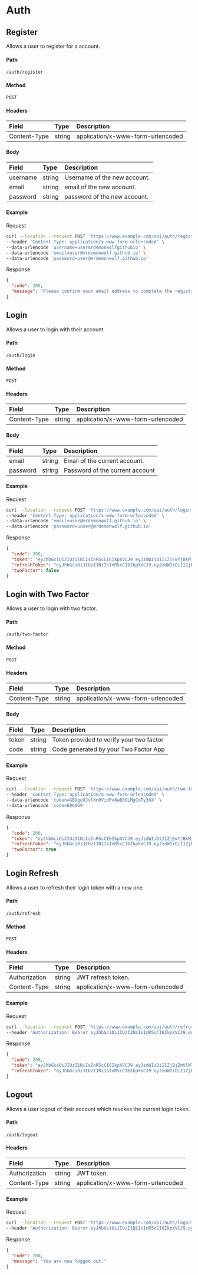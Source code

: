 # Auth

## Register

Allows a user to register for a account.

#### Path

`/auth/register`

#### Method

`POST`

#### Headers

| Field        | Type   | Description                       |
| :----------- | :----- | :-------------------------------- |
| Content-Type | string | application/x-www-form-urlencoded |

#### Body

| Field    | Type   | Description                  |
| :------- | :----- | :--------------------------- |
| username | string | Username of the new account. |
| email    | string | email of the new account.    |
| password | string | password of the new account. |

#### Example

Request

```sh
curl --location --request POST 'https://www.example.com/api/auth/register' \
--header 'Content-Type: application/x-www-form-urlencoded' \
--data-urlencode 'username=usermrdemonwolfgithubio' \
--data-urlencode 'email=user@mrdemonwolf.github.io' \
--data-urlencode 'password=user@mrdemonwolf.github.io'
```

Response

```json
{
  "code": 200,
  "message": "Please confirm your email address to complete the registration."
}
```

## Login

Allows a user to login with their account.

#### Path

`/auth/login`

#### Method

`POST`

#### Headers

| Field        | Type   | Description                       |
| :----------- | :----- | :-------------------------------- |
| Content-Type | string | application/x-www-form-urlencoded |

#### Body

| Field    | Type   | Description                     |
| :------- | :----- | :------------------------------ |
| email    | string | Email of the current account.   |
| password | string | Password of the current account |

#### Example

Request

```sh
curl --location --request POST 'https://www.example.com/api/auth/login' \
--header 'Content-Type: application/x-www-form-urlencoded' \
--data-urlencode 'email=user@mrdemonwolf.github.io' \
--data-urlencode 'password=uuser@mrdemonwolf.github.io'
```

Response

```json
{
  "code": 200,
  "token": "eyJhbGciOiJIUzI1NiIsInR5cCI6IkpXVCJ9.eyJzdWIiOiI1ZjEwYjBkMjEwZDZhNzBiZTE0OTdkZTEiLCJpc3MiOiJodHRwczovL2ZlZmE0M2RkZDVjYi5uZ3Jvay5pbyIsImlhdCI6MTU5NDkyOTQzNSwiZXhwIjoxNTk0OTMxMjM1fQ.U5pH17a88I0LSSLzlA4N4pnelgbB3P8358rc_3CKh64",
  "refreshToken": "eyJhbGciOiJIUzI1NiIsInR5cCI6IkpXVCJ9.eyJzdWIiOiI1ZjEwYjBkMjEwZDZhNzBiZTE0OTdkZTEiLCJpc3MiOiJodHRwczovL2ZlZmE0M2RkZDVjYi5uZ3Jvay5pbyIsImlhdCI6MTU5NDkyOTQzNSwiZXhwIjoxNTk1MDE1ODM1fQ.l401E4dWB39VNhJwIyvKPHVoD-fVzV2eXnCvK6UkvQY",
  "twoFactor": false
}
```

## Login with Two Factor

Allows a user to login with two factor.

#### Path

`/auth/two-factor`

#### Method

`POST`

#### Headers

| Field        | Type   | Description                       |
| :----------- | :----- | :-------------------------------- |
| Content-Type | string | application/x-www-form-urlencoded |

#### Body

| Field | Type   | Description                              |
| :---- | :----- | :--------------------------------------- |
| token | string | Token provided to verify your two factor |
| code  | string | Code generated by your Two Factor App    |

#### Example

Request

```sh
curl --location --request POST 'https://www.example.com/api/auth/two-factor' \
--header 'Content-Type: application/x-www-form-urlencoded' \
--data-urlencode 'token=GB9geUJvlXn0VidPv8wB0OLMgCoTy3hX' \
--data-urlencode 'code=696969'
```

Response

```json
{
  "code": 200,
  "token": "eyJhbGciOiJIUzI1NiIsInR5cCI6IkpXVCJ9.eyJzdWIiOiI1ZjEwYjBkMjEwZDZhNzBiZTE0OTdkZTEiLCJpc3MiOiJodHRwczovL2ZlZmE0M2RkZDVjYi5uZ3Jvay5pbyIsImlhdCI6MTU5NDkyOTQzNSwiZXhwIjoxNTk0OTMxMjM1fQ.U5pH17a88I0LSSLzlA4N4pnelgbB3P8358rc_3CKh64",
  "refreshToken": "eyJhbGciOiJIUzI1NiIsInR5cCI6IkpXVCJ9.eyJzdWIiOiI1ZjEwYjBkMjEwZDZhNzBiZTE0OTdkZTEiLCJpc3MiOiJodHRwczovL2ZlZmE0M2RkZDVjYi5uZ3Jvay5pbyIsImlhdCI6MTU5NDkyOTQzNSwiZXhwIjoxNTk1MDE1ODM1fQ.l401E4dWB39VNhJwIyvKPHVoD-fVzV2eXnCvK6UkvQY",
  "twoFactor": true
}
```

## Login Refresh

Allows a user to refresh their login token with a new one

#### Path

`/auth/refresh`

#### Method

`POST`

#### Headers

| Field         | Type   | Description                       |
| :------------ | :----- | :-------------------------------- |
| Authorization | string | JWT refresh token.                |
| Content-Type  | string | application/x-www-form-urlencoded |

#### Example

Request

```sh
curl --location --request POST 'https://www.example.com/api/auth/refresh' \
--header 'Authorization: Bearer eyJhbGciOiJIUzI1NiIsInR5cCI6IkpXVCJ9.eyJzdWIiOiI1ZjEwYjBkMjEwZDZhNzBiZTE0OTdkZTEiLCJpc3MiOiJodHRwczovL2ZlZmE0M2RkZDVjYi5uZ3Jvay5pbyIsImlhdCI6MTU5NDkyOTQzNSwiZXhwIjoxNTk1MDE1ODM1fQ.l401E4dWB39VNhJwIyvKPHVoD-fVzV2eXnCvK6UkvQY'
```

Response

```json
{
  "code": 200,
  "token": "eyJhbGciOiJIUzI1NiIsInR5cCI6IkpXVCJ9.eyJzdWIiOiI1ZjBjZmVlMTIzNzUwYTc0OTk5ZDAyYTciLCJpc3MiOiJodHRwczovL2ZlZmE0M2RkZDVjYi5uZ3Jvay5pbyIsImlhdCI6MTU5NDkzMDQ0MiwiZXhwIjoxNTk0OTMyMjQyfQ.CaM3xTQLBkdB2tQdhDvc3jkvMJGw2sJ-Bs9CGdfR9tE",
  "refreshToken": "eyJhbGciOiJIUzI1NiIsInR5cCI6IkpXVCJ9.eyJzdWIiOiI1ZjBjZmVlMTIzNzUwYTc0OTk5ZDAyYTciLCJpc3MiOiJodHRwczovL2ZlZmE0M2RkZDVjYi5uZ3Jvay5pbyIsImlhdCI6MTU5NDkzMDQ0MiwiZXhwIjoxNTk1MDE2ODQyfQ.stse9hRJVA_2Va5fZpmIWgTRM8CljXzNWsCXdHjZUFs"
}
```

## Logout

Allows a user logout of their account which revokes the current login token.

#### Path

`/auth/logout`

#### Headers

| Field         | Type   | Description                       |
| :------------ | :----- | :-------------------------------- |
| Authorization | string | JWT token.                        |
| Content-Type  | string | application/x-www-form-urlencoded |

#### Example

Request

```sh
curl --location --request POST 'https://www.example.com/api/auth/logout' \
--header 'Authorization: Bearer eyJhbGciOiJIUzI1NiIsInR5cCI6IkpXVCJ9.eyJzdWIiOiI1ZjEwYjBkMjEwZDZhNzBiZTE0OTdkZTEiLCJpc3MiOiJodHRwczovL2ZlZmE0M2RkZDVjYi5uZ3Jvay5pbyIsImlhdCI6MTU5NDkyOTQzNSwiZXhwIjoxNTk0OTMxMjM1fQ.U5pH17a88I0LSSLzlA4N4pnelgbB3P8358rc_3CKh64'
```

Response

```json
{
  "code": 200,
  "message": "You are now logged out."
}
```
